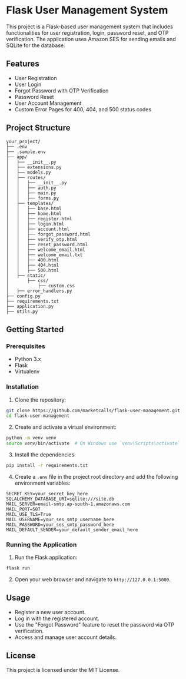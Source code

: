 
# Flask User Management System

This project is a Flask-based user management system that includes functionalities for user registration, login, password reset, and OTP verification. The application uses Amazon SES for sending emails and SQLite for the database.

## Features

- User Registration
- User Login
- Forgot Password with OTP Verification
- Password Reset
- User Account Management
- Custom Error Pages for 400, 404, and 500 status codes

## Project Structure

```
your_project/
├── .env
├── .sample.env
├── app/
│   ├── __init__.py
│   ├── extensions.py
│   ├── models.py
│   ├── routes/
│   │   ├── __init__.py
│   │   ├── auth.py
│   │   ├── main.py
│   │   ├── forms.py
│   ├── templates/
│   │   ├── base.html
│   │   ├── home.html
│   │   ├── register.html
│   │   ├── login.html
│   │   ├── account.html
│   │   ├── forgot_password.html
│   │   ├── verify_otp.html
│   │   ├── reset_password.html
│   │   ├── welcome_email.html
│   │   ├── welcome_email.txt
│   │   ├── 400.html
│   │   ├── 404.html
│   │   ├── 500.html
│   ├── static/
│       ├── css/
│           ├── custom.css
│   ├── error_handlers.py
├── config.py
├── requirements.txt
├── application.py
├── utils.py
```

## Getting Started

### Prerequisites

- Python 3.x
- Flask
- Virtualenv

### Installation

1. Clone the repository:

```sh
git clone https://github.com/marketcalls/flask-user-management.git
cd flask-user-management
```

2. Create and activate a virtual environment:

```sh
python -m venv venv
source venv/bin/activate  # On Windows use `venv\Scripts\activate`
```

3. Install the dependencies:

```sh
pip install -r requirements.txt
```

4. Create a `.env` file in the project root directory and add the following environment variables:

```env
SECRET_KEY=your_secret_key_here
SQLALCHEMY_DATABASE_URI=sqlite:///site.db
MAIL_SERVER=email-smtp.ap-south-1.amazonaws.com
MAIL_PORT=587
MAIL_USE_TLS=True
MAIL_USERNAME=your_ses_smtp_username_here
MAIL_PASSWORD=your_ses_smtp_password_here
MAIL_DEFAULT_SENDER=your_default_sender_email_here
```

### Running the Application

1. Run the Flask application:

```sh
flask run
```

2. Open your web browser and navigate to `http://127.0.0.1:5000`.

## Usage

- Register a new user account.
- Log in with the registered account.
- Use the "Forgot Password" feature to reset the password via OTP verification.
- Access and manage user account details.

## License

This project is licensed under the MIT License. 

